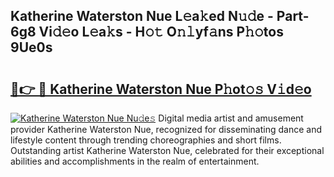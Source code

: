 ## Katherine Waterston Nue L𝚎a𝚔ed N𝚞𝚍e - Part-6g8 Vi𝚍𝚎o L𝚎a𝚔s - H𝚘𝚝 O𝚗𝚕yf𝚊ns P𝚑𝚘tos 9Ue0s

# <h2><a href="http://kf7a6wk.oniu.top/?m=Katherine+Waterston+Nue">🔗👉 🔴 Katherine Waterston Nue P𝚑ot𝚘𝚜 V𝚒d𝚎o</a></h2>

[![Katherine Waterston Nue Nu𝚍e𝚜](https://i.imgur.com/0qMVB7G.gif)](http://kf7a6wk.oniu.top/?m=Katherine+Waterston+Nue)
Digital media artist and amusement provider Katherine Waterston Nue, recognized for disseminating dance and lifestyle content through trending choreographies and short films. Outstanding artist Katherine Waterston Nue, celebrated for their exceptional abilities and accomplishments in the realm of entertainment.  
